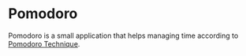 # Pomodoro

Pomodoro is a small application that helps managing time according to [Pomodoro Technique](https://todoist.com/productivity-methods/pomodoro-technique).
